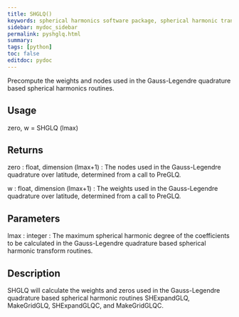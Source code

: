 ```yaml
---
title: SHGLQ()
keywords: spherical harmonics software package, spherical harmonic transform, legendre functions, multitaper spectral analysis, Python, gravity, magnetic field
sidebar: mydoc_sidebar
permalink: pyshglq.html
summary:
tags: [python]
toc: false
editdoc: pydoc
---
```


Precompute the weights and nodes used in the Gauss-Legendre quadrature based spherical harmonics routines.

## Usage

zero, w = SHGLQ (lmax)

## Returns

zero : float, dimension (lmax+1)
:   The nodes used in the Gauss-Legendre quadrature over latitude, determined from a call to PreGLQ.

w : float, dimension (lmax+1)
:   The weights used in the Gauss-Legendre quadrature over latitude, determined from a call to PreGLQ.

## Parameters

lmax : integer
:   The maximum spherical harmonic degree of the coefficients to be calculated in the Gauss-Legendre quadrature based spherical harmonic transform routines.

## Description

SHGLQ will calculate the weights and zeros used in the Gauss-Legendre quadrature based spherical harmonic routines SHExpandGLQ, MakeGridGLQ, SHExpandGLQC, and MakeGridGLQC.
